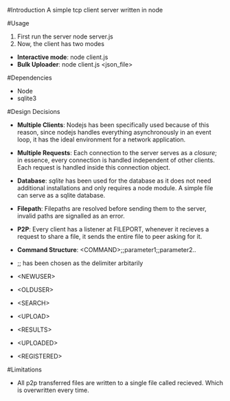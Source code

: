 #Introduction
A simple tcp client server written in node

#Usage
1. First run the server node server.js
2. Now, the client has two modes
 * __Interactive mode__: node client.js <hostname> <port>
 * __Bulk Uploader__: node client.js <hostname> <port> <json_file>

#Dependencies
* Node
* sqlite3

#Design Decisions
* __Multiple Clients__: Nodejs has been specifically used because of this
reason, since nodejs handles everything asynchronously in an event loop, it
has the ideal environment for a network application.

* __Multiple Requests__: Each connection to the server serves as a _closure_; in
essence, every connection is handled independent of other clients. Each request
is handled inside this connection object.

* __Database__: _sqlite_ has been used for the database as it does not need
additional installations and only requires a node module. A simple file can
serve as a sqlite database.

* __Filepath__: Filepaths are resolved before sending them to the server,
invalid paths are signalled as an error.

* __P2P__: Every client has a listener at FILEPORT, whenever it recieves a
request to share a file, it sends the entire file to peer asking for it.

* __Command Structure__: \<COMMAND\>;;parameter1;;parameter2..

 * ;; has been chosen as the delimiter arbitarily
 * \<NEWUSER\>
 * \<OLDUSER\>
 * \<SEARCH\>
 * \<UPLOAD\>
 * \<RESULTS\>
 * \<UPLOADED\>
 * \<REGISTERED\>

#Limitations
* All p2p transferred files are written to a single file called recieved. Which
is overwritten every time.
